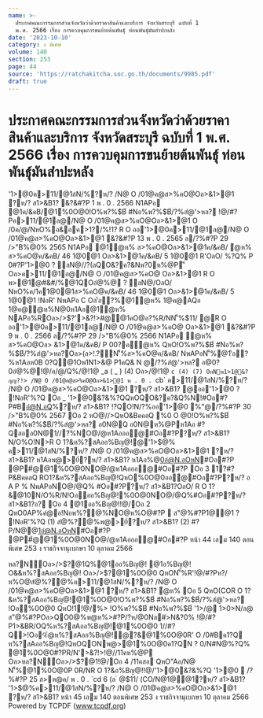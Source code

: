 ```yaml
---
name: >-
  ประกาศคณะกรรมการส่วนจังหวัดว่าด้วยราคาสินค้าและบริการ จังหวัดสระบุรี ฉบับที่ 1
  พ.ศ. 2566 เรื่อง การควบคุมการขนย้ายต้นพันธุ์ ท่อนพันธุ์มันสำปะหลัง
date: '2023-10-10'
category: ง พิเศษ
volume: 140
section: 253
page: 44
source: 'https://ratchakitcha.soc.go.th/documents/9985.pdf'
draft: true
---
```


# ประกาศคณะกรรมการส่วนจังหวัดว่าด้วยราคาสินค้าและบริการ จังหวัดสระบุรี ฉบับที่ 1 พ.ศ. 2566 เรื่อง การควบคุมการขนย้ายต้นพันธุ์ ท่อนพันธุ์มันสำปะหลัง

'1>@0ค>11/@1สN/%?ห/? /N@ O /01@ค@ส>%คO@Oล>&1>@1 ?ห/? ส1>&B1? &?&#?P 1 พ . 0 . 2566 N1APอ @1ค/&คB/@1%0O@0!O%พ?%$B์ #Nอ%พ?%$B์/?%สํ@'>หล? !@/#?Pค>11/@1ล@/N@ O /01@ค@ส>%คO@Oล>&1>@1 O /0ค/@/NหO%อ&อค>1?/%!1? R O ออ'1>@0ค>11/@1ล@/N@ O /01@ค@ส>%คO@Oล>&1>@1 &?&#?P 13 พ . 0 . 2565 ล/?%#?P 29 />"B%@0% 2565 N1APอ @1ํ@ห% ส>%คO@Oล>&1>@1ค/&คB/ ํ@ห% ส>%คO@ค/&คB/ 46 1@0@1 Oล>&1>@1ค/&คB/ 5 1@0@1 R'OลO/ %?Q% P 0#?P'1>@0 ? ลN@//?(ลQO&?ค?&Nพ?0ห%@P'ี Oล>ค>11/@1ล@/N@ O /01@ค@ส>%คO@ Oล>&1>@1 R O พ>@1@#&#/%@1QOอํ@%@ ? ลN@/OลO/ NหO%ค/1ค1@0@1ส>%คO@ค/&คB/ 46 1@0@1 Oล>&1>@1ค/&คB/ 5 1@0@1 !NอR' NพAPอ C Oล'้อ?%@1ํ@ห% 1@ค@AQอ 1@ค@ํ@ห%N@0ห1Aอ@1ํ@ห% NAPอ%ROล>/>$?'>&?!>#@@1คO@อ?%R/NN'็%$11/ @R O ออ'1>@0ค>11/@1ล@/N@ O /01@ค@ส>%คO@ Oล>&1>@1 &?&#?P 9 พ . 0 . 2566 ล/?%#?P 29 />"B%@0% 2566 N1APอ ํ@ห% ส>%คO@Oล> &1>@1ค/&คB/ P 00?คํ@ห% QหO!O%พ?%$B์ #Nอ%พ?%$B์/?%สํ@'>หล?Oล>(ล>!.?์N'็%ส>%คO@ค/&คB/ NพAPอN'็%@1'้อ?%ห1Aอห0B 0?Q@1Oพ1N1>&@ P1คQ& N @/?%สํ@'>หล? อ@0?0อํ@%@!@/ค/@/Q%/@!1@ _a ( _ ) (4) Oล>/@!1@ `c (4) (7) OหNพ1>1@&?ญญ?!> /N@ O /01@ค@ส>%คO@Oล>&1>@1 พ . 0 . `cb` ค>11/@1สN/%?ห/? /N@ O /01@ค@ส>%คO@Oล>&1>@1 ?ห/? ส1>&B1? @ออ'1>@0 ? !NอR'%?Q Oอ _ '1>@0&?&%?QQหOQO&?ค?&Q%N!#Oอ#?P#Bอํ@N.อQ%?ห/? ส1>&B1? !?QO!N/?%ออ'1>@0 %"@/?%#?P 30 />"B%@0% 2567 Oอ 2 หO@//>QหO&BคคลQ %0 O @0!O%พ?%$B์ #Nอ%พ?%$B์/?%สํ@'>หล? อ0N@Q อ0N@ห%@Pห1Aอ #?Qสออ0N@1//?%NO@/@ห1Aอออ@#Oอ#?P?ห/? ส1>&B1? N/O%O!N>R O 1?&ห%?สAออ%Bญ@!@'1>$@% ค>11/@1สN/%?ห/? /N@ O /01@ค@ส>%คO@Oล>&1>@1 ?ห/? ส1>&B1? ห1Aอพ@>0์?ห/? ส1>&B1? ห1Aอ%@0อํ@N.อOหN#Oอ#?P @P#ํ@@1%0O@0NO@/@ห1Aอออ@#Oอ#?P Oอ 3 1?#?P&BคคลQ RO1?&ห%?สAออ%Bญ@!QหO%0O@0ออ@#Oอ#?P?ห/? อ A P % NพAPอNO@/@Q% #Oอ#?P?ห/? ส1>&B1?OลO/ R O 1?&@10N/O%R/N!Oอออ%Bญ@!%0O@0NO@/@Q%#Oอ#?P?ห/? ส1>&B1?อ? Oอ 4 @1ออ%Bญ@!!@/Oอ 2 QหO0AP%คํ@อ!Nอพ%?@%NO@ห%O@#?P  ส"@%#?P1@@1 ? !NอR'%?Q (1) สํ@%?@%พ@>0์?ห/? ส1>&B1? (2) #?P/N@@1อํ@N.อOหN#Oอ#?P @P#ํ@@1%0O@0NO@/@ห1Aอออ@#Oอ#?P หน้า 44 เลม 140 ตอนพิเศษ 253 ง ราชกิจจานุเบกษา 10 ตุลาคม 2566

หล?N์Oล>/>$?@1Q%@1ออ%Bญ@! @1อ%Bญ@! O&&ห%?สAออ%Bญ@! Oล>/>$?@1%0O@0 QหON'็%R'!@/#?Pห?/ห%O@สํ@%?@%ค>11/@1สN/%?ห/? /N@ O /01@ค@ส>%คO@Oล>&1>@1 ?ห/? ส1>&B1? ํ@ห% Oอ 5 QหO(COR O 1?&ห%?สAออ%Bญ@!@1%0O@0!O%พ?%$B์ #Nอ%พ?%$B์/?%สํ@'>หล? !Oอ%0O@0 QหO!1!@/%> !O%พ?%$B์ #Nอ%พ?%$B์ '1>/@ 1>0>N/ล@ ส"@%#?POล>QO0@%พ@ห%>#?P/?ห/@0Nล#>N&?0% !@/#?P1>&BR/OQ%ห%?สAออ%Bญ@!@1%0O@0 1//#?Q>!Oอ%ํ@ห%?สAออ%Bญ@!ํ@?&@1%0O@0R' O /0#Bค1?Q ห%?สAออ%Bญ@!QหOQONพ@>@1%0O@0ค1?QN ? 0/N#N@%?Q% @1%0O@0#?PR/N'>&?!>!@//11คห%@P Oล>หล?N์Oล>/>$?@1!@/Oอ 4 /11คสอ QหO"Aอ/N@ N'็%@1%0O@0P 0R/NR O 1?&อ%Bญ@!!@/'1>@0&?&%?Q '1>@0  /?%#?P 25 ส>ห@ค/ พ . 0 . `cd 6 (ล ํ @$11/ (CO/N@1@@1?ห/? ส1>&B1? '1>$@%ค>11/@1สN/%?ห/? /N@ O /01@ค@ส>%คO@Oล>&1>@1 ?ห/? ส1>&B1? หน้า 45 เลม 140 ตอนพิเศษ 253 ง ราชกิจจานุเบกษา 10 ตุลาคม 2566 Powered by TCPDF (www.tcpdf.org)
